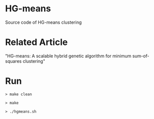 # HG-means
Source code of HG-means clustering

# Related Article
"HG-means: A scalable hybrid genetic algorithm for minimum sum-of- squares clustering"

# Run
`> make clean`

`> make`

`> ./hgmeans.sh`

